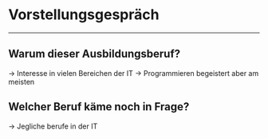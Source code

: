 # Vorstellungsgespräch
___
## Warum dieser Ausbildungsberuf?
→ Interesse in vielen Bereichen der IT
→ Programmieren begeistert aber am meisten
## Welcher Beruf käme noch in Frage?
→ Jegliche berufe in der IT